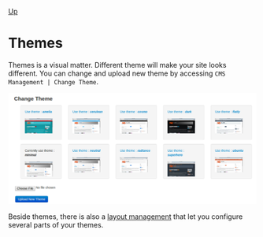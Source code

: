 [Up](../tutorial.md)

Themes
======

Themes is a visual matter. Different theme will make your site looks different. You can change and upload new theme by accessing `CMS Management | Change Theme`.

![Navigation Management](images/user_theme_change_theme.png "Figure 1. Change Theme")

Beside themes, there is also a [layout management](user_layout.md) that let you configure several parts of your themes.